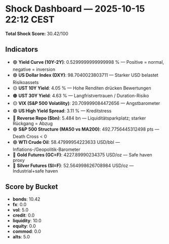 # Shock Dashboard — 2025-10-15 22:12 CEST
**Total Shock Score:** 30.42/100

## Indicators
- 🟢 **Yield Curve (10Y-2Y)**: 0.5299999999999998 % — Positive = normal, negative = inversion
- 🟢 **US Dollar Index (DXY)**: 98.7040023803711  — Starker USD belastet Risikoassets
- 🟡 **UST 10Y Yield**: 4.05 % — Hohe Renditen drücken Bewertungen
- 🟠 **UST 30Y Yield**: 4.63 % — Langfristvertrauen / Duration-Risiko
- 🟡 **VIX (S&P 500 Volatility)**: 20.709999084472656  — Angstbarometer
- 🟢 **US High Yield Spread**: 3.11 % — Kreditstress
- 🔴 **Reverse Repo ($bn)**: 5.484 bn — Liquiditätsparkplatz; starker Rückgang = Abzug
- 🟢 **S&P 500 Structure (MA50 vs MA200)**: 492.7756445312498 pts — Death Cross < 0
- 🟢 **WTI Crude Oil**: 58.47999954223633 USD/bbl — Inflations-/Geopolitik-Barometer
- 🔴 **Gold Futures (GC=F)**: 4227.89990234375 USD/oz — Safe haven proxy
- 🔴 **Silver Futures (SI=F)**: 52.564998626708984 USD/oz — Industrial+safe haven

## Score by Bucket
- **bonds**: 10.42
- **fx**: 0.0
- **vol**: 5.0
- **credit**: 0.0
- **liquidity**: 10.0
- **equity**: 0.0
- **commod**: 0.0
- **alts**: 5.0
